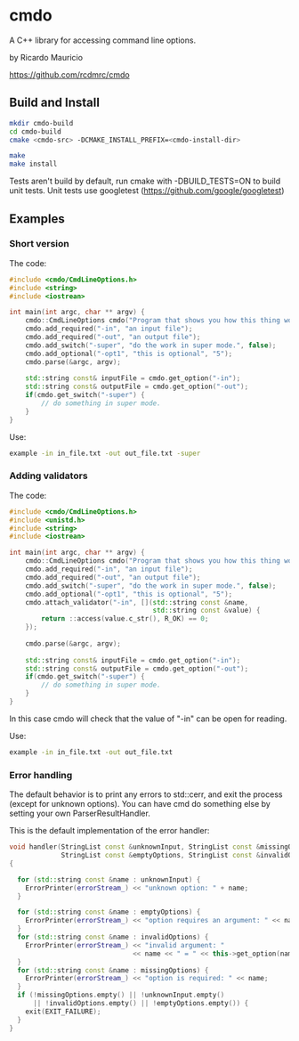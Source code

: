 # cmdo

A C++ library for accessing command line options.

by Ricardo Mauricio

https://github.com/rcdmrc/cmdo

## Build and Install

```bash
mkdir cmdo-build
cd cmdo-build
cmake <cmdo-src> -DCMAKE_INSTALL_PREFIX=<cmdo-install-dir>

make
make install
```

Tests aren't build by default, run cmake with -DBUILD_TESTS=ON to build unit 
tests. Unit tests use googletest (https://github.com/google/googletest)

## Examples

### Short version

The code:

```c++
#include <cmdo/CmdLineOptions.h>
#include <string>
#include <iostrean>

int main(int argc, char ** argv) {
    cmdo::CmdLineOptions cmdo("Program that shows you how this thing works.");
    cmdo.add_required("-in", "an input file");
    cmdo.add_required("-out", "an output file");
    cmdo.add_switch("-super", "do the work in super mode.", false);
    cmdo.add_optional("-opt1", "this is optional", "5");
    cmdo.parse(&argc, argv);
    
    std::string const& inputFile = cmdo.get_option("-in");    
    std::string const& outputFile = cmdo.get_option("-out");
    if(cmdo.get_switch("-super") {
        // do something in super mode.
    }
}
```

Use:

```bash
example -in in_file.txt -out out_file.txt -super
```

### Adding validators

The code:

```c++
#include <cmdo/CmdLineOptions.h>
#include <unistd.h>
#include <string>
#include <iostrean>

int main(int argc, char ** argv) {
    cmdo::CmdLineOptions cmdo("Program that shows you how this thing works.");
    cmdo.add_required("-in", "an input file");
    cmdo.add_required("-out", "an output file");
    cmdo.add_switch("-super", "do the work in super mode.", false);
    cmdo.add_optional("-opt1", "this is optional", "5");
    cmdo.attach_validator("-in", [](std::string const &name,
                                    std::string const &value) {
        return ::access(value.c_str(), R_OK) == 0;
    });
    
    cmdo.parse(&argc, argv);
    
    std::string const& inputFile = cmdo.get_option("-in");    
    std::string const& outputFile = cmdo.get_option("-out");
    if(cmdo.get_switch("-super") {
        // do something in super mode.
    }
}
```
In this case cmdo will check that the value of "-in" can be open for reading.

Use:

```bash
example -in in_file.txt -out out_file.txt
```

### Error handling

The default behavior is to print any errors to std::cerr, and exit the process (except for unknown options). You can have cmd do something else by setting your own ParserResultHandler.

This is the default implementation of the error handler:
```c++
void handler(StringList const &unknownInput, StringList const &missingOptions,
             StringList const &emptyOptions, StringList const &invalidOptions)
{

  for (std::string const &name : unknownInput) {
    ErrorPrinter(errorStream_) << "unknown option: " + name;
  }

  for (std::string const &name : emptyOptions) {
    ErrorPrinter(errorStream_) << "option requires an argument: " << name;
  }
  for (std::string const &name : invalidOptions) {
    ErrorPrinter(errorStream_) << "invalid argument: "
                               << name << " = " << this->get_option(name);
  }
  for (std::string const &name : missingOptions) {
    ErrorPrinter(errorStream_) << "option is required: " << name;
  }
  if (!missingOptions.empty() || !unknownInput.empty()
      || !invalidOptions.empty() || !emptyOptions.empty()) {
    exit(EXIT_FAILURE);
  }
}
```
